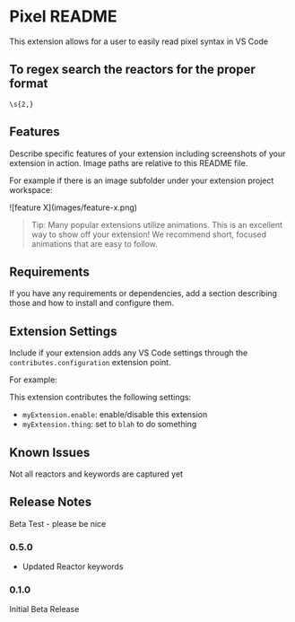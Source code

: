 # Pixel README

This extension allows for a user to easily read pixel syntax in VS Code

## To regex search the reactors for the proper format
```
\s{2,}
```

## Features

Describe specific features of your extension including screenshots of your extension in action. Image paths are relative to this README file.

For example if there is an image subfolder under your extension project workspace:

\!\[feature X\]\(images/feature-x.png\)

> Tip: Many popular extensions utilize animations. This is an excellent way to show off your extension! We recommend short, focused animations that are easy to follow.

## Requirements

If you have any requirements or dependencies, add a section describing those and how to install and configure them.

## Extension Settings

Include if your extension adds any VS Code settings through the `contributes.configuration` extension point.

For example:

This extension contributes the following settings:

* `myExtension.enable`: enable/disable this extension
* `myExtension.thing`: set to `blah` to do something

## Known Issues

Not all reactors and keywords are captured yet

## Release Notes

Beta Test - please be nice

### 0.5.0

- Updated Reactor keywords

### 0.1.0

Initial Beta Release
